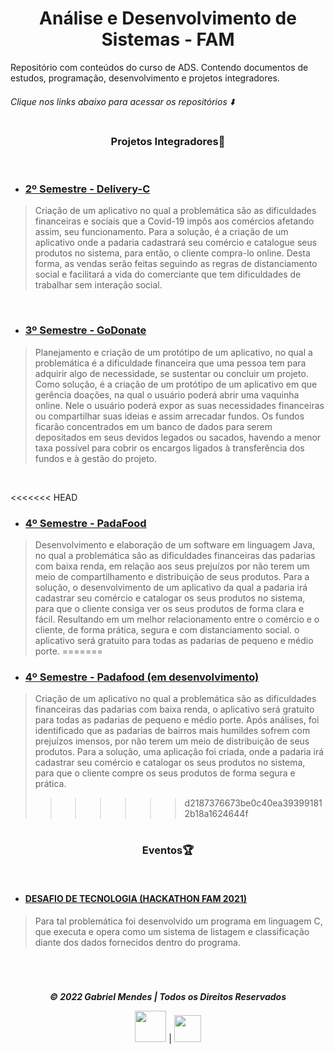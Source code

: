 <div align="center">

# **Análise e Desenvolvimento de Sistemas - FAM**

</div>
  
Repositório com conteúdos do curso de ADS. Contendo documentos de estudos, programação, desenvolvimento e projetos integradores.
###### Clique nos links abaixo para acessar os repositórios ⬇️
#

<div align="center">

### **Projetos Integradores**📝

</div>

<br>

- ### **[2º Semestre - Delivery-C](https://github.com/Biellms/ProjetoIntegrador-DeliveryC)**
> Criação de um aplicativo no qual a problemática são as dificuldades financeiras e sociais que a Covid-19 impôs aos comércios afetando assim, seu funcionamento. Para a solução, é a criação de um aplicativo onde a padaria cadastrará seu comércio e catalogue seus produtos no sistema, para então, o cliente compra-lo online. Desta forma, as vendas serão feitas seguindo as regras de distanciamento social e facilitará a vida do comerciante que tem dificuldades de trabalhar sem interação social.

<br>

- ### **[3º Semestre - GoDonate](https://github.com/Biellms/ProjetoIntegrador-GoDonate)**
> Planejamento e criação de um protótipo de um aplicativo, no qual a problemática é a dificuldade financeira que uma pessoa tem para adquirir algo de necessidade, se sustentar ou concluir um projeto. Como solução, é a criação de um protótipo de um aplicativo em que gerência doações, na qual o usuário poderá abrir uma vaquinha online. Nele o usuário poderá expor as suas necessidades financeiras ou compartilhar suas ideias e assim arrecadar fundos. Os fundos ficarão concentrados em um banco de dados para serem depositados em seus devidos legados ou sacados, havendo a menor taxa possível para cobrir os encargos ligados à transferência dos fundos e à gestão do projeto.

<br>

<<<<<<< HEAD
- ### **[4º Semestre - PadaFood](https://github.com/Biellms/ProjetoIntegrador-BakeryDelivery)** 
> Desenvolvimento e elaboração de um software em linguagem Java, no qual a problemática são as dificuldades financeiras das padarias com baixa renda, em relação aos seus prejuízos por não terem um meio de compartilhamento e distribuição de seus produtos. Para a solução, o desenvolvimento de um aplicativo da qual a padaria irá cadastrar seu comércio e catalogar os seus produtos no sistema, para que o cliente consiga ver os seus produtos de forma clara e fácil. Resultando em um melhor relacionamento entre o comércio e o cliente, de forma prática, segura e com distanciamento social. o aplicativo será gratuito para todas as padarias de pequeno e médio porte.
=======
- ### **[4º Semestre - Padafood (em desenvolvimento)](https://github.com/Biellms/ProjetoIntegrador-BakeryDelivery)** 
> Criação de um aplicativo no qual a problemática são as dificuldades financeiras das padarias com baixa renda, o aplicativo será gratuito para todas as padarias de pequeno e médio porte. Após análises, foi identificado que as padarias de bairros mais humildes sofrem com prejuízos imensos, por não terem um meio de distribuição de seus produtos. Para a solução, uma aplicação foi criada, onde a padaria irá cadastrar seu comércio e catalogar os seus produtos no sistema, para que o cliente compre os seus produtos de forma segura e prática.
>>>>>>> d2187376673be0c40ea393991812b18a1624644f

#

<div align="center">

### **Eventos**🏆

</div>

<br>

- #### **[DESAFIO DE TECNOLOGIA (HACKATHON FAM 2021)](https://github.com/Biellms/ProjetoIntegrador-BakeryDelivery)** 
> Para tal problemática foi desenvolvido um programa em linguagem C, que executa e opera como um sistema de listagem e classificação diante dos dados fornecidos dentro do programa.

<br>

#

<div align="center">

***© 2022 Gabriel Mendes | Todos os Direitos Reservados***

<a href="https://www.linkedin.com/in/gabriel-mendes-0706ab1b8" target="_blank"><img src="https://img.shields.io/badge/-Linkedin-blue" width="50px" target="_blank"></a> | <a href="https://github.com/Biellms" target="_blank"><img src="https://img.shields.io/badge/-Github-gray" width="43px" target="_blank"></a>

</div>
